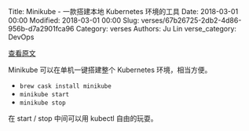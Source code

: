 Title: Minikube - 一款搭建本地 Kubernetes 环境的工具
Date: 2018-03-01 00:00
Modified: 2018-03-01 00:00
Slug: verses/67b26725-2db2-4d86-956b-d7a2901fca96
Category: verses
Authors: Ju Lin
verse_category: DevOps

[查看原文](https://github.com/kubernetes/minikube)

Minikube 可以在单机一键搭建整个 Kubernetes 环境，相当方便。

- `brew cask install minikube`
- `minikube start`
- `minikube stop`

在 start / stop 中间可以用 kubectl 自由的玩耍。